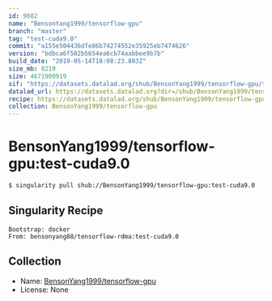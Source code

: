 ```yaml
---
id: 9082
name: "BensonYang1999/tensorflow-gpu"
branch: "master"
tag: "test-cuda9.0"
commit: "a155e504436dfe86b74274552e35925eb7474626"
version: "bdbca6f502b5654ea6cb74aabbee9b7b"
build_date: "2019-05-14T18:08:23.803Z"
size_mb: 8219
size: 4671909919
sif: "https://datasets.datalad.org/shub/BensonYang1999/tensorflow-gpu/test-cuda9.0/2019-05-14-a155e504-bdbca6f5/bdbca6f502b5654ea6cb74aabbee9b7b.simg"
datalad_url: https://datasets.datalad.org?dir=/shub/BensonYang1999/tensorflow-gpu/test-cuda9.0/2019-05-14-a155e504-bdbca6f5/
recipe: https://datasets.datalad.org/shub/BensonYang1999/tensorflow-gpu/test-cuda9.0/2019-05-14-a155e504-bdbca6f5/Singularity
collection: BensonYang1999/tensorflow-gpu
---
```


# BensonYang1999/tensorflow-gpu:test-cuda9.0

```bash
$ singularity pull shub://BensonYang1999/tensorflow-gpu:test-cuda9.0
```

## Singularity Recipe

```singularity
Bootstrap: docker
From: bensonyang88/tensorflow-rdma:test-cuda9.0
```

## Collection

 - Name: [BensonYang1999/tensorflow-gpu](https://github.com/BensonYang1999/tensorflow-gpu)
 - License: None

